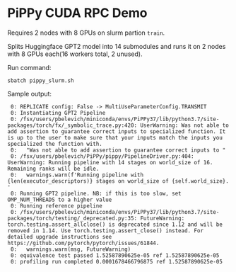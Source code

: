 # PiPPy CUDA RPC Demo

Requires 2 nodes with 8 GPUs on slurm partion `train`.

Splits Huggingface GPT2 model into 14 submodules and runs it on 2 nodes with 8 GPUs each(16 workers total, 2 unused).

Run command:
```commandline
sbatch pippy_slurm.sh
```
Sample output:
```
 0: REPLICATE config: False -> MultiUseParameterConfig.TRANSMIT
 0: Instantiating GPT2 Pipeline
 0: /fsx/users/pbelevich/miniconda/envs/PiPPy37/lib/python3.7/site-packages/torch/fx/_symbolic_trace.py:420: UserWarning: Was not able to add assertion to guarantee correct inputs to specialized function. It is up to the user to make sure that your inputs match the inputs you specialized the function with.
 0:   "Was not able to add assertion to guarantee correct inputs to "
 0: /fsx/users/pbelevich/PiPPy/pippy/PipelineDriver.py:404: UserWarning: Running pipeline with 14 stages on world_size of 16. Remaining ranks will be idle.
 0:   warnings.warn(f'Running pipeline with {len(executor_descriptors)} stages on world_size of {self.world_size}. '
 0: Running GPT2 pipeline. NB: if this is too slow, set OMP_NUM_THREADS to a higher value
 0: Running reference pipeline
 0: /fsx/users/pbelevich/miniconda/envs/PiPPy37/lib/python3.7/site-packages/torch/testing/_deprecated.py:35: FutureWarning: torch.testing.assert_allclose() is deprecated since 1.12 and will be removed in 1.14. Use torch.testing.assert_close() instead. For detailed upgrade instructions see https://github.com/pytorch/pytorch/issues/61844.
 0:   warnings.warn(msg, FutureWarning)
 0: equivalence test passed 1.52587890625e-05 ref 1.52587890625e-05
 0: profiling run completed 0.0001678466796875 ref 1.52587890625e-05
```